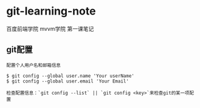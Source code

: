 # git-learning-note
百度前端学院 mvvm学院 第一课笔记

## git配置

    配置个人用户名和邮箱信息
    
```
$ git config --global user.name 'Your userName'
$ git config --global user.email 'Your Email'
```

    检查配置信息：`git config --list` || `git config <key>`来检查git的某一项配置
    
